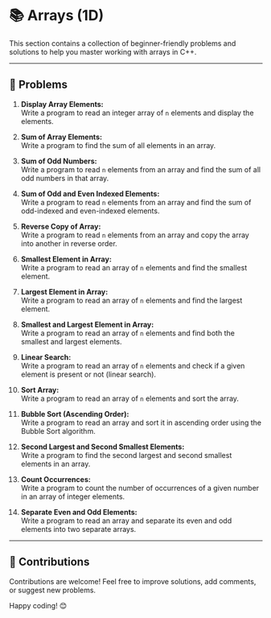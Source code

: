 # 📚 Arrays (1D)  

This section contains a collection of beginner-friendly problems and solutions to help you master working with arrays in C++.

---

## 🚀 Problems  

1. **Display Array Elements:**  
   Write a program to read an integer array of `n` elements and display the elements.  

2. **Sum of Array Elements:**  
   Write a program to find the sum of all elements in an array.  

3. **Sum of Odd Numbers:**  
   Write a program to read `n` elements from an array and find the sum of all odd numbers in that array.  

4. **Sum of Odd and Even Indexed Elements:**  
   Write a program to read `n` elements from an array and find the sum of odd-indexed and even-indexed elements.  

5. **Reverse Copy of Array:**  
   Write a program to read `n` elements from an array and copy the array into another in reverse order.  

6. **Smallest Element in Array:**  
   Write a program to read an array of `n` elements and find the smallest element.  

7. **Largest Element in Array:**  
   Write a program to read an array of `n` elements and find the largest element.  

8. **Smallest and Largest Element in Array:**  
   Write a program to read an array of `n` elements and find both the smallest and largest elements.  

9. **Linear Search:**  
   Write a program to read an array of `n` elements and check if a given element is present or not (linear search).  

10. **Sort Array:**  
    Write a program to read an array of `n` elements and sort the array.  

11. **Bubble Sort (Ascending Order):**  
    Write a program to read an array and sort it in ascending order using the Bubble Sort algorithm.  

12. **Second Largest and Second Smallest Elements:**  
    Write a program to find the second largest and second smallest elements in an array.  

13. **Count Occurrences:**  
    Write a program to count the number of occurrences of a given number in an array of integer elements.  

14. **Separate Even and Odd Elements:**  
    Write a program to read an array and separate its even and odd elements into two separate arrays.  

---

## 🤝 Contributions  

Contributions are welcome! Feel free to improve solutions, add comments, or suggest new problems.  

Happy coding! 😊  
